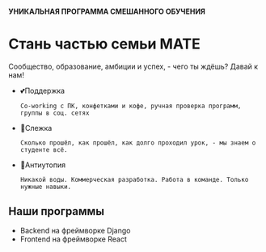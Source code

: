 #### УНИКАЛЬНАЯ ПРОГРАММА СМЕШАННОГО ОБУЧЕНИЯ 
##
# Стань частью семьи MATE
Сообщество, образование, амбиции и успех, - чего ты ждёшь? Давай к нам!
    

- 💕Поддержка 

      Co-working с ПК, конфетками и кофе, ручная проверка программ, группы в соц. сетях

- 👀Слежка

      Сколько прошёл, как прошёл, как долго проходил урок, - мы знаем о студенте всё. 
    
- 🌹Антиутопия

      Никакой воды. Коммерческая разработка. Работа в команде. Только нужные навыки.
      


## Наши программы

- Backend на фреймворке Django
- Frontend на фреймворке React


     
